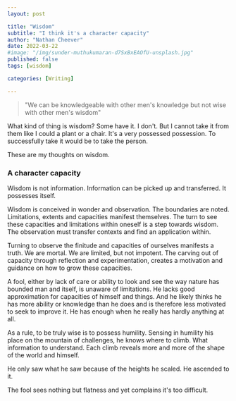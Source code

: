 ```yaml
---
layout: post

title: "Wisdom"
subtitle: "I think it's a character capacity" 
author: "Nathan Cheever"
date: 2022-03-22
#image: "/img/sunder-muthukumaran-d7SxBxEAOfU-unsplash.jpg"
published: false
tags: [wisdom]

categories: [Writing]

---
```


> "We can be knowledgeable with other men's knowledge but not wise with other men's wisdom"

What kind of thing is wisdom? Some have it. I don't. But I cannot take it from them like I could a plant or a chair. It's a very possessed possession. To successfully take it would be to take the person.

These are my thoughts on wisdom.

### A character capacity
Wisdom is not information. Information can be picked up and transferred. It possesses itself. 

Wisdom is conceived in wonder and observation. The boundaries are noted. Limitations, extents and capacities manifest themselves. The turn to see these capacities and limitations within oneself is a step towards wisdom. The observation must transfer contexts and find an application within.

Turning to observe the finitude and capacities of ourselves manifests a truth. We are mortal. We are limited, but not impotent. The carving out of capacity through reflection and experimentation, creates a motivation and guidance on how to grow these capacities.

A fool, either by lack of care or ability to look and see the way nature has bounded man and itself, is unaware of limitations. He lacks good approximation for capacities of himself and things. And he likely thinks he has more ability or knowledge than he does and is therefore less motivated to seek to improve it. He has enough when he really has hardly anything at all.

As a rule, to be truly wise is to possess humility. Sensing in humility his place on the mountain of challenges, he knows where to climb. What information to understand. Each climb reveals more and more of the shape of the world and himself.

He only saw what he saw because of the heights he scaled. He ascended to it.

The fool sees nothing but flatness and yet complains it's too difficult.


